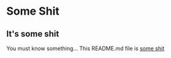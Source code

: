 # Some Shit
It's some shit
---
You must know something... This README.md file is [some shit](https://www.example.com)
